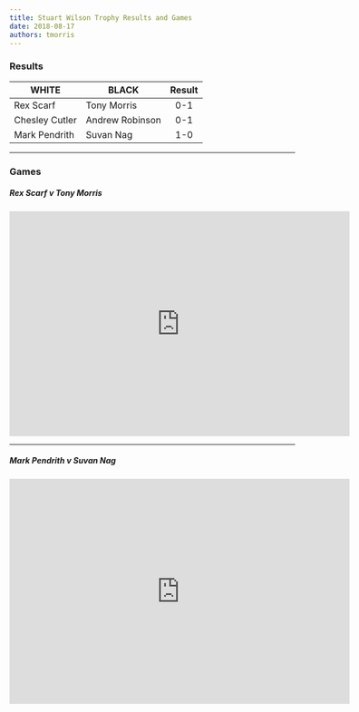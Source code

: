 ```yaml
---
title: Stuart Wilson Trophy Results and Games
date: 2018-08-17
authors: tmorris
---
```


### Results

| WHITE           | BLACK           | Result      |
| --------------- | --------------- | :---------: |
| Rex Scarf       | Tony Morris     | 0-1         |
| Chesley Cutler  | Andrew Robinson | 0-1         |
| Mark Pendrith   | Suvan Nag       | 1-0         |

----

### Games

##### Rex Scarf v Tony Morris

<iframe src="https://lichess.org/embed/ZyP6brSU?theme=auto&amp;bg=auto" width=600 height=397 frameborder=0></iframe>

----

##### Mark Pendrith v Suvan Nag

<iframe src="https://lichess.org/embed/B9k149Fi?theme=auto&amp;bg=auto" width=600 height=397 frameborder=0></iframe>
